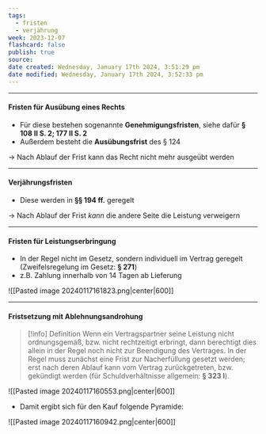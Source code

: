 ```yaml
---
tags:
  - fristen
  - verjährung
week: 2023-12-07
flashcard: false
publish: true
source: 
date created: Wednesday, January 17th 2024, 3:51:29 pm
date modified: Wednesday, January 17th 2024, 3:52:33 pm
---
```

***
#### Fristen für Ausübung eines Rechts

- Für diese bestehen sogenannte **Genehmigungsfristen**, siehe dafür **§ 108 II S. 2; 177 II S. 2**
- Außerdem besteht die **Ausübungsfrist** des § 124

$\rightarrow$ Nach Ablauf der Frist kann das Recht nicht mehr ausgeübt werden

***
#### Verjährungsfristen

- Diese werden in **§§ 194 ff.** geregelt

$\rightarrow$ Nach Ablauf der Frist *kann* die andere Seite die Leistung verweigern

***
#### Fristen für Leistungserbringung

- In der Regel nicht im Gesetz, sondern individuell im Vertrag geregelt (Zweifelsregelung im Gesetz: **§ 271**)
- z.B. Zahlung innerhalb von 14 Tagen ab Lieferung

![[Pasted image 20240117161823.png|center|600]]

***
#### Fristsetzung mit Ablehnungsandrohung

> [!info] Definition 
> Wenn ein Vertragspartner seine Leistung nicht ordnungsgemäß, bzw. nicht rechtzeitigt erbringt, dann berechtigt dies allein in der Regel noch nicht zur Beendigung des Vertrages. In der Regel muss zunächst eine Frist zur Nacherfüllung gesetzt werden; erst nach deren Ablauf kann vom Vertrag zurückgetreten, bzw. gekündigt werden (für Schuldverhältnisse allgemein: **§ 323 I**).

![[Pasted image 20240117160553.png|center|600]]

- Damit ergibt sich für den Kauf folgende Pyramide:

![[Pasted image 20240117160942.png|center|600]]